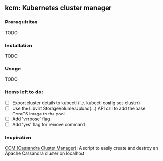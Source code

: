 ## kcm: Kubernetes cluster manager

### Prerequisites

TODO

### Installation

TODO

### Usage

TODO

### Items left to do:

- [ ] Export cluster details to kubectl (i.e. kubectl config set-cluster)
- [ ] Use the Libvirt StorageVolume.Upload(...) API call to add the base CoreOS image to the pool
- [ ] Add 'verbose' flag
- [ ] Add 'yes' flag for remove command

### Inspiration

[CCM (Cassandra Cluster Manager)](https://github.com/pcmanus/ccm): A script to easily create and destroy an Apache Cassandra cluster on localhost

